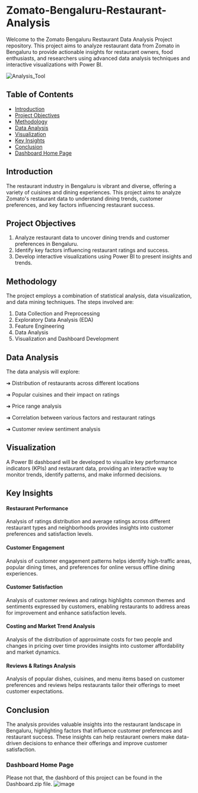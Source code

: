 # Zomato-Bengaluru-Restaurant-Analysis
Welcome to the Zomato Bengaluru Restaurant Data Analysis Project repository. This project aims to analyze restaurant data from Zomato in Bengaluru to provide actionable insights for restaurant owners, food enthusiasts, and researchers using advanced data analysis techniques and interactive visualizations with Power BI.

![Analysis_Tool](https://img.shields.io/badge/Analysis_Tool-Power_BI-red)

## Table of Contents

- [Introduction](#introduction)
- [Project Objectives](#project-objectives)
- [Methodology](#methodology)
- [Data Analysis](#data-analysis)
- [Visualization](#visualization)
- [Key Insights](#key-insights)
- [Conclusion](#conclusion)
- [Dashboard Home Page](#dashboard-home-page)

## Introduction

The restaurant industry in Bengaluru is vibrant and diverse, offering a variety of cuisines and dining experiences. This project aims to analyze Zomato's restaurant data to understand dining trends, customer preferences, and key factors influencing restaurant success.

## Project Objectives

1. Analyze restaurant data to uncover dining trends and customer preferences in Bengaluru.
2. Identify key factors influencing restaurant ratings and success.
3. Develop interactive visualizations using Power BI to present insights and trends.

## Methodology

The project employs a combination of statistical analysis, data visualization, and data mining techniques. The steps involved are:

1. Data Collection and Preprocessing
2. Exploratory Data Analysis (EDA)
3. Feature Engineering
4. Data Analysis
5. Visualization and Dashboard Development

## Data Analysis

The data analysis will explore:

➜ Distribution of restaurants across different locations

➜ Popular cuisines and their impact on ratings

➜ Price range analysis

➜ Correlation between various factors and restaurant ratings

➜ Customer review sentiment analysis

## Visualization

A Power BI dashboard will be developed to visualize key performance indicators (KPIs) and restaurant data, providing an interactive way to monitor trends, identify patterns, and make informed decisions.

## Key Insights

#### Restaurant Performance
Analysis of ratings distribution and average ratings across different restaurant types and neighborhoods provides insights into customer preferences and satisfaction levels.

#### Customer Engagement
Analysis of customer engagement patterns helps identify high-traffic areas, popular dining times, and preferences for online versus offline dining experiences.

#### Customer Satisfaction
Analysis of customer reviews and ratings highlights common themes and sentiments expressed by customers, enabling restaurants to address areas for improvement and enhance satisfaction levels.

#### Costing and Market Trend Analysis
Analysis of the distribution of approximate costs for two people and changes in pricing over time provides insights into customer affordability and market dynamics.

#### Reviews & Ratings Analysis
Analysis of popular dishes, cuisines, and menu items based on customer preferences and reviews helps restaurants tailor their offerings to meet customer expectations.

## Conclusion
The analysis provides valuable insights into the restaurant landscape in Bengaluru, highlighting factors that influence customer preferences and restaurant success. These insights can help restaurant owners make data-driven decisions to enhance their offerings and improve customer satisfaction.

### Dashboard Home Page 
Please not that, the dashbord of this project can be found in the Dashboard.zip file.
![image](https://github.com/rajan2133/Zomato-Bengaluru-Restaurant-Analysis/assets/125083834/4e11a0e0-8df8-4fff-8c01-b68d536704bd)



